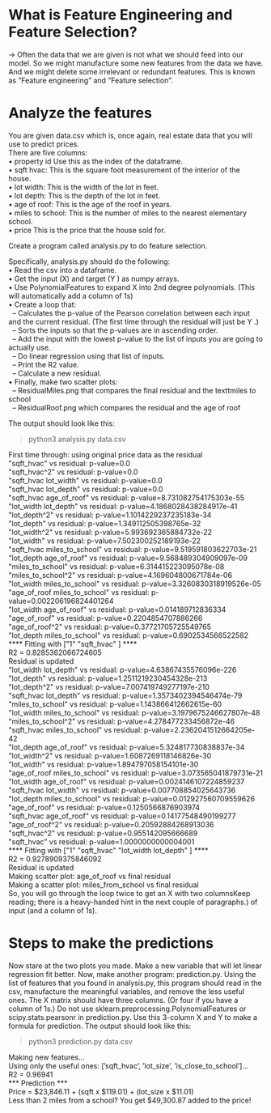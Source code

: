 # What is Feature Engineering and Feature Selection?
-> Often the data that we are given is not what we should feed into our model. So we might manufacture some new features from the data we have. And we might delete some irrelevant or redundant
features. This is known as ”Feature engineering” and ”Feature selection”.  


# Analyze the features
  
You are given data.csv which is, once again, real estate data that you will use to predict prices.  
There are five columns:  
• property id Use this as the index of the dataframe.  
• sqft hvac: This is the square foot measurement of the interior of the house.  
• lot width: This is the width of the lot in feet.  
• lot depth: This is the depth of the lot in feet.  
• age of roof: This is the age of the roof in years.  
• miles to school: This is the number of miles to the nearest elementary school.  
• price This is the price that the house sold for.  
  
Create a program called analysis.py to do feature selection.  
  
Specifically, analysis.py should do the following:  
• Read the csv into a dataframe.  
• Get the input (X) and target (Y ) as numpy arrays.  
• Use PolynomialFeatures to expand X into 2nd degree polynomials. (This will automatically
add a column of 1s)  
• Create a loop that:  
&nbsp; – Calculates the p-value of the Pearson correlation between each input and the current
residual. (The first time through the residual will just be Y .)  
&nbsp; – Sorts the inputs so that the p-values are in ascending order.  
&nbsp; – Add the input with the lowest p-value to the list of inputs you are going to actually use.  
&nbsp; – Do linear regression using that list of inputs.  
&nbsp; – Print the R2 value.  
&nbsp; – Calculate a new residual.  
• Finally, make two scatter plots:  
&nbsp; – ResidualMiles.png that compares the final residual and the texttmiles to school  
&nbsp; – ResidualRoof.png which compares the residual and the age of roof  
  
The output should look like this:
  
> python3 analysis.py data.csv  
  
First time through: using original price data as the residual  
"sqft_hvac" vs residual: p-value=0.0  
"sqft_hvac^2" vs residual: p-value=0.0  
"sqft_hvac lot_width" vs residual: p-value=0.0  
"sqft_hvac lot_depth" vs residual: p-value=0.0  
"sqft_hvac age_of_roof" vs residual: p-value=8.731082754175303e-55  
"lot_width lot_depth" vs residual: p-value=4.1868028438284917e-41  
"lot_depth^2" vs residual: p-value=1.1014229237235183e-34  
"lot_depth" vs residual: p-value=1.349112505398765e-32  
"lot_width^2" vs residual: p-value=5.993692365884732e-22  
"lot_width" vs residual: p-value=7.502300252189193e-22  
"sqft_hvac miles_to_school" vs residual: p-value=9.519591803622703e-21  
"lot_depth age_of_roof" vs residual: p-value=9.568489304909097e-09  
"miles_to_school" vs residual: p-value=6.314415223095078e-08  
"miles_to_school^2" vs residual: p-value=4.169604800671784e-06  
"lot_width miles_to_school" vs residual: p-value=3.3260830318919526e-05  
"age_of_roof miles_to_school" vs residual: p-value=0.002206196824401264  
"lot_width age_of_roof" vs residual: p-value=0.014189712836334  
"age_of_roof" vs residual: p-value=0.2204854707886266  
"age_of_roof^2" vs residual: p-value=0.37721705725549765  
"lot_depth miles_to_school" vs residual: p-value=0.6902534566522582  
**** Fitting with ["1" "sqft_hvac" ] ****  
R2 = 0.8285362066724605  
Residual is updated  
"lot_width lot_depth" vs residual: p-value=4.63867435576096e-226  
"lot_depth" vs residual: p-value=1.2511219230454328e-213  
"lot_depth^2" vs residual: p-value=7.007419749277197e-210  
"sqft_hvac lot_depth" vs residual: p-value=1.3573402394546474e-79  
"miles_to_school" vs residual: p-value=1.143866412662615e-60  
"lot_width miles_to_school" vs residual: p-value=3.1979675246627807e-48  
"miles_to_school^2" vs residual: p-value=4.278477233456872e-46  
"sqft_hvac miles_to_school" vs residual: p-value=2.2362041512664205e-42  
"lot_depth age_of_roof" vs residual: p-value=5.324817730838837e-34  
"lot_width^2" vs residual: p-value=1.6087269118146826e-30  
"lot_width" vs residual: p-value=1.894797058154101e-30  
"age_of_roof miles_to_school" vs residual: p-value=3.073565041879731e-21  
"lot_width age_of_roof" vs residual: p-value=0.0024146107224859237  
"sqft_hvac lot_width" vs residual: p-value=0.007708854025643736  
"lot_depth miles_to_school" vs residual: p-value=0.012927560709559626  
"age_of_roof" vs residual: p-value=0.1250566876903974  
"sqft_hvac age_of_roof" vs residual: p-value=0.14177548490199277  
"age_of_roof^2" vs residual: p-value=0.20592884268913036  
"sqft_hvac^2" vs residual: p-value=0.955142095666689  
"sqft_hvac" vs residual: p-value=1.0000000000004001  
**** Fitting with ["1" "sqft_hvac" "lot_width lot_depth" ] ****  
R2 = 0.9278909375846092  
Residual is updated  
Making scatter plot: age_of_roof vs final residual  
Making a scatter plot: miles_from_school vs final residual  
So, you will go through the loop twice to get an X with two columnsKeep reading; there is a heavy-handed hint in the next couple of paragraphs.) of input (and a column of 1s).  

# Steps to make the predictions
Now stare at the two plots you made. Make a new variable that will let linear regression
fit better.
Now, make another program: prediction.py. Using the list of features that you found in
analysis.py, this program should read in the csv, manufacture the meaningful variables, and remove the less useful ones. The X matrix should have three columns. (Or four if you have a
column of 1s.)
Do not use sklearn.preprocessing.PolynomialFeatures or scipy.stats.pearsonr in prediction.py.
Use this 3-column X and Y to make a formula for prediction. The output should look like this:  
> python3 prediction.py data.csv  
  
Making new features...  
Using only the useful ones: [’sqft_hvac’, ’lot_size’, ’is_close_to_school’]...  
R2 = 0.96941  
*** Prediction ***  
Price = $23,846.11 + (sqft x $119.01) + (lot_size x $11.01)  
Less than 2 miles from a school? You get $49,300.87 added to the price!  
